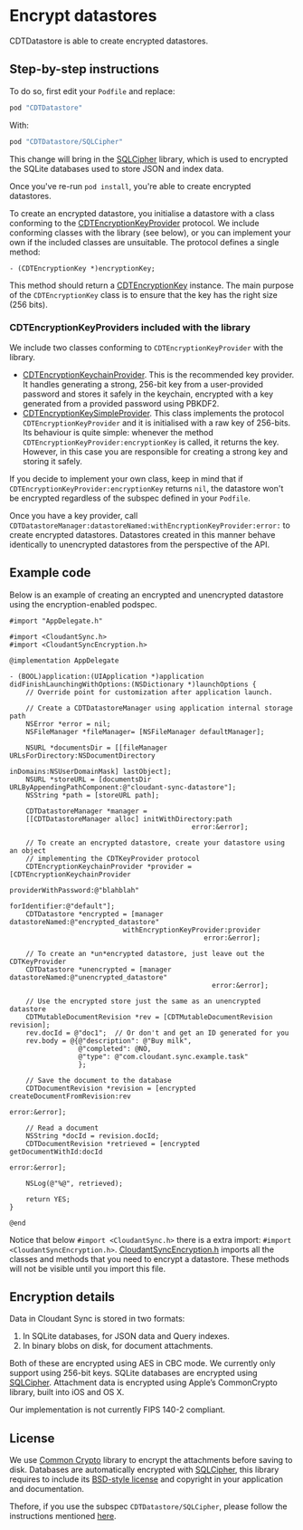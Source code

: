 # Encrypt datastores

CDTDatastore is able to create encrypted datastores. 

## Step-by-step instructions

To do so, first edit your `Podfile` and replace:

```ruby
pod "CDTDatastore"
```

With:

```ruby
pod "CDTDatastore/SQLCipher"
```

This change will bring in the [SQLCipher][sqlcipher] library, which is used
to encrypted the SQLite databases used to store JSON and index data.

Once you've re-run `pod install`, you're able to create encrypted datastores.

To create an encrypted datastore, you initialise a datastore with a class
conforming to the [CDTEncryptionKeyProvider][CDTEncryptionKeyProvider]
protocol. We include conforming classes with the library (see below), or you can
implement your own if the included classes are unsuitable. The protocol
defines a single method:

```objc
- (CDTEncryptionKey *)encryptionKey;
```

This method should return a [CDTEncryptionKey][CDTEncryptionKey] instance. The
main purpose of the `CDTEncryptionKey` class is to ensure that the key has the 
right size (256 bits).

### CDTEncryptionKeyProviders included with the library

We include two classes conforming to `CDTEncryptionKeyProvider` with the library.

* [CDTEncryptionKeychainProvider][CDTEncryptionKeychainProvider]. This is the
  recommended key provider. It handles generating a strong, 256-bit key from a 
  user-provided password and stores it safely in the keychain, encrypted with
  a key generated from a provided password using PBKDF2.
* [CDTEncryptionKeySimpleProvider][CDTEncryptionKeySimpleProvider]. This class
  implements the protocol `CDTEncryptionKeyProvider` and  it is initialised with a
  raw key of 256-bits. Its behaviour is quite simple: whenever
  the method `CDTEncryptionKeyProvider:encryptionKey` is called, it returns the
  key. However, in this case you are responsible for creating a strong key and
  storing it safely. 

If you decide to implement your own class, keep in mind that if
`CDTEncryptionKeyProvider:encryptionKey` returns `nil`, the datastore won't be
encrypted regardless of the subspec defined in your `Podfile`.

Once you have a key provider, call 
`CDTDatastoreManager:datastoreNamed:withEncryptionKeyProvider:error:` to create encrypted 
datastores. Datastores created in this manner behave identically to unencrypted
datastores from the perspective of the API.

## Example code

Below is an example of creating an encrypted and unencrypted datastore using the encryption-enabled
podspec.

```objc
#import "AppDelegate.h"

#import <CloudantSync.h>
#import <CloudantSyncEncryption.h>

@implementation AppDelegate

- (BOOL)application:(UIApplication *)application didFinishLaunchingWithOptions:(NSDictionary *)launchOptions {
    // Override point for customization after application launch.
    
    // Create a CDTDatastoreManager using application internal storage path
    NSError *error = nil;
    NSFileManager *fileManager= [NSFileManager defaultManager];
    
    NSURL *documentsDir = [[fileManager URLsForDirectory:NSDocumentDirectory
                                               inDomains:NSUserDomainMask] lastObject];
    NSURL *storeURL = [documentsDir URLByAppendingPathComponent:@"cloudant-sync-datastore"];
    NSString *path = [storeURL path];
    
    CDTDatastoreManager *manager =
    [[CDTDatastoreManager alloc] initWithDirectory:path
                                             error:&error];
    
    // To create an encrypted datastore, create your datastore using an object
    // implementing the CDTKeyProvider protocol
    CDTEncryptionKeychainProvider *provider = [CDTEncryptionKeychainProvider 
                                               providerWithPassword:@"blahblah" 
                                               forIdentifier:@"default"];
    CDTDatastore *encrypted = [manager datastoreNamed:@"encrypted_datastore"
                            withEncryptionKeyProvider:provider
                                                error:&error];
    
    // To create an *un*encrypted datastore, just leave out the CDTKeyProvider
    CDTDatastore *unencrypted = [manager datastoreNamed:@"unencrypted_datastore"
                                                  error:&error];
    
    // Use the encrypted store just the same as an unencrypted datastore
    CDTMutableDocumentRevision *rev = [CDTMutableDocumentRevision revision];
    rev.docId = @"doc1";  // Or don't and get an ID generated for you
    rev.body = @{@"description": @"Buy milk",
                 @"completed": @NO,
                 @"type": @"com.cloudant.sync.example.task"
                 };
    
    // Save the document to the database
    CDTDocumentRevision *revision = [encrypted createDocumentFromRevision:rev
                                                                    error:&error];
    
    // Read a document
    NSString *docId = revision.docId;
    CDTDocumentRevision *retrieved = [encrypted getDocumentWithId:docId
                                                            error:&error];
    
    NSLog(@"%@", retrieved);
    
    return YES;
}

@end
```

Notice that below `#import <CloudantSync.h>` there is a extra import:
`#import <CloudantSyncEncryption.h>`.
[CloudantSyncEncryption.h][CloudantSyncEncryption.h] imports all the classes
and methods that you need to encrypt a datastore. These methods will not be
visible until you import this file.

## Encryption details

Data in Cloudant Sync is stored in two formats:

1.	In SQLite databases, for JSON data and Query indexes.
2.	In binary blobs on disk, for document attachments.

Both of these are encrypted using AES in CBC mode. We currently only support 
using 256-bit keys. SQLite databases are encrypted using [SQLCipher][sqlcipher]. 
Attachment data is encrypted using Apple’s CommonCrypto library, built into iOS 
and OS X.

Our implementation is not currently FIPS 140-2 compliant.

## License

We use [Common Crypto][Common Crypto] library to encrypt the attachments before
saving to disk. Databases are automatically encrypted with
[SQLCipher][SQLCipher], this library requires to include its
[BSD-style license][BSD-style license] and copyright in your application and
documentation.

Thefore, if you use the subspec `CDTDatastore/SQLCipher`, please follow the
instructions mentioned [here](https://www.zetetic.net/sqlcipher/open-source/).

[SQLCipher]: https://www.zetetic.net/sqlcipher/
[Common Crypto]:https://developer.apple.com/library/mac/documentation/Darwin/Reference/ManPages/man3/Common%20Crypto.3cc.html
[BSD-style license]:https://www.zetetic.net/sqlcipher/license/
[CDTEncryptionKey]: ../Classes/common/Encryption/CDTEncryptionKey.h
[CDTEncryptionKeyProvider]: ../Classes/common/Encryption/CDTEncryptionKeyProvider.h
[CDTEncryptionKeychainProvider]: ../Classes/common/Encryption/Keychain/CDTEncryptionKeychainProvider.h
[CDTEncryptionKeySimpleProvider]: ../Classes/common/Encryption/CDTEncryptionKeySimpleProvider.h
[sqlcipher]: https://www.zetetic.net/sqlcipher/
[CloudantSyncEncryption.h]: ../Classes/common/Encryption/CloudantSyncEncryption.h
